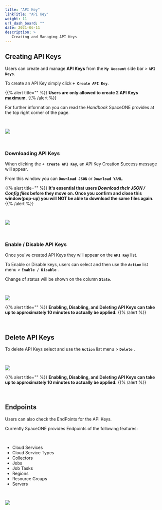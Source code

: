 ```yaml
---
title: "API Key"
linkTitle: "API Key"
weight: 11
url_dash_board: "" 
date: 2021-06-11
description: >
   Creating and Managing API Keys
---
```


## Creating API Keys

Users can create and manage **API Keys** from the **`My Account`** side bar > **`API Keys`**.

To create an API Key simply click **`+ Create API Key`**.

{{% alert title="" %}}
**Users are only allowed to create 2 API Keys maximum.**
{{% /alert %}}

For further information you can read the _Handbook_ SpaceONE provides at the top right corner of the page. 

<br>

![](/ko/docs/guides/user_guide/my_account/api_key_img/api_01.png)

<br/>

### Downloading API Keys

When clicking the **`+ Create API Key`**, an API Key Creation Success message will appear. 

From this window you can **`Download JSON`** or **`Download YAML`**. 

{{% alert title="" %}}
**It's essential that users _Download their JSON / Config files_ before they move on. Once you confirm and close this window(pop-up) you will NOT be able to download the same files again.**
{{% /alert %}}

<br>

![](/ko/docs/guides/user_guide/my_account/api_key_img/api_02.png)

<br/>

### Enable / Disable API Keys

Once you've created API Keys they will appear on the **`API Key`** list.

To Enable or Disable keys, users can select and then use the **`Action`** list menu > **`Enable / Disable`** .

Change of status will be shown on the column **`State`**.

<br>

![](/ko/docs/guides/user_guide/my_account/api_key_img/api_03.png)

{{% alert title="" %}}
**Enabling, Disabling, and Deleting API Keys can take up to approximately 10 minutes to actually be applied.**
{{% /alert %}}

<br/>

## Delete API Keys

To delete API Keys select and use the **`Action`** list menu > **`Delete`** .

<br>

![](/ko/docs/guides/user_guide/my_account/api_key_img/api_04.png)

{{% alert title="" %}}
**Enabling, Disabling, and Deleting API Keys can take up to approximately 10 minutes to actually be applied.**
{{% /alert %}}

<br/>

## Endpoints

Users can also check the EndPoints for the API Keys.

Currently SpaceONE provides Endpoints of the following features:

<br/>

* Cloud Services
* Cloud Service Types
* Collectors
* Jobs
* Job Tasks
* Regions    
* Resource Groups
* Servers


<br>

![](/ko/docs/guides/user_guide/my_account/api_key_img/api_05.png)